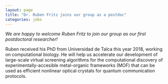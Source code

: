 ```yaml
---
layout: page
title: "Dr. Ruben Fritz joins our group as a postdoc"
categories: jobs
---
```


*We are happy to welcome Ruben Fritz to join our group as our first postdoctoral researcher!*

Ruben received his PhD from Universidad de Talca this year 2018, working on computational biology. He will help us accelerate our development of large-scale virtual screening algorithms for the computational discovery of experimentally-accesible metal-organic frameworks (MOF) that can be used as efficient nonlinear optical crystals for quantum communication protocols.